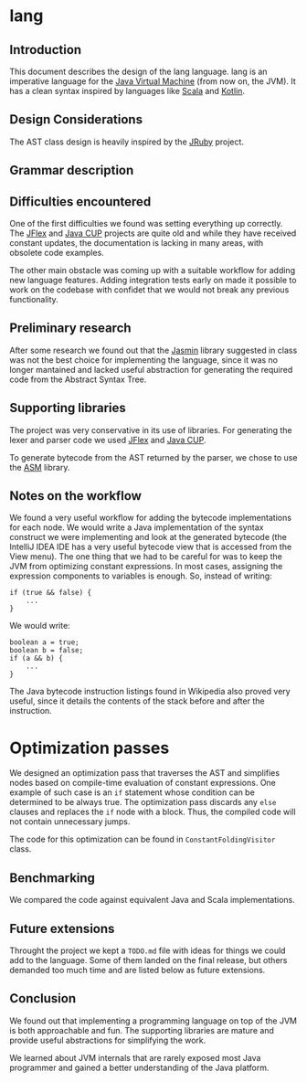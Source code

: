 lang
====

## Introduction

This document describes the design of the lang language. lang is an imperative
language for the [Java Virtual Machine][jvm] (from now on, the JVM). It has a
clean syntax inspired by languages like [Scala][scala] and [Kotlin][kotlin].

## Design Considerations

The AST class design is heavily inspired by the [JRuby][jruby] project.

## Grammar description

## Difficulties encountered

One of the first difficulties we found was setting everything up correctly. The
[JFlex][jflex] and [Java CUP][java_cup] projects are quite old and while they
have received constant updates, the documentation is lacking in many areas, with
obsolete code examples.

The other main obstacle was coming up with a suitable workflow for adding new
language features. Adding integration tests early on made it possible to work
on the codebase with confidet that we would not break any previous
functionality.

## Preliminary research

After some research we found out that the [Jasmin][jasmin] library suggested in
class was not the best choice for implementing the language, since it was no
longer mantained and lacked useful abstraction for generating the required code
from the Abstract Syntax Tree.

## Supporting libraries

The project was very conservative in its use of libraries. For generating the
lexer and parser code we used [JFlex][jflex] and [Java CUP][java_cup].

To generate bytecode from the AST returned by the parser, we chose to use the
[ASM][asm] library.

## Notes on the workflow

We found a very useful workflow for adding the bytecode implementations for
each node. We would write a Java implementation of the syntax construct we were
implementing and look at the generated bytecode (the IntelliJ IDEA IDE has a
very useful bytecode view that is accessed from the View menu). The one thing
that we had to be careful for was to keep the JVM from optimizing constant
expressions. In most cases, assigning the expression components to variables is
enough. So, instead of writing:

    if (true && false) {
        ...
    }

We would write:

    boolean a = true;
    boolean b = false;
    if (a && b) {
        ...
    }

The Java bytecode instruction listings found in Wikipedia also proved very useful, since
it details the contents of the stack before and after the instruction.

# Optimization passes

We designed an optimization pass that traverses the AST and simplifies nodes based on compile-time
evaluation of constant expressions. One example of such case is an `if` statement whose condition
can be determined to be always true. The optimization pass discards any `else` clauses and replaces
the `if` node with a block. Thus, the compiled code will not contain unnecessary jumps.

The code for this optimization can be found in `ConstantFoldingVisitor` class.

## Benchmarking

We compared the code against equivalent Java and Scala implementations.

## Future extensions

Throught the project we kept a `TODO.md` file with ideas for things we could
add to the language. Some of them landed on the final release, but others
demanded too much time and are listed below as future extensions.

## Conclusion

We found out that implementing a programming language on top of the JVM is both approachable and fun.
The supporting libraries are mature and provide useful abstractions for simplifying the work.

We learned about JVM internals that are rarely exposed most Java programmer and gained a better
understanding of the Java platform.


[jvm]: https://en.wikipedia.org/wiki/Java_virtual_machine
[scala]: http://www.scala-lang.org/
[kotlin]: http://kotlinlang.org/
[jflex]: http://jflex.de/
[java_cup]: http://www2.cs.tum.edu/projects/cup/
[asm]: http://asm.ow2.org/
[jasmin]: http://jasmin.sourceforge.net/
[wiki-bytecode]: https://en.wikipedia.org/wiki/Java_bytecode_instruction_listings
[jruby]: http://jruby.org/

